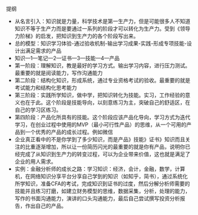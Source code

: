 提纲
* 从名言引入：知识就是力量，科学技术是第一生产力，但是可能很多人不知道知识不等于生产力而是要通过一系列的阶段才可以转化为生产力。受到《领导力阶梯》的启发，把知识到生产力的各个阶段写出来。
* 总的模型：知识学习体验-通过验收机制-输出学习成果-实践-形成专项技能-设计出满足需求的产品
* 知识—1—笔记—2—证书—3—技能—4—产品
* 第一阶段：理解知识，教是最好的学习方式。输出学习内容，进行压力测试。最重要的就是阅读能力，写作沟通能力
* 第二阶段：结构化知识，形成系统，通过专业资格考试的验收。最重要的就是考试能力和结构化思考能力
* 第三阶段：实践所学知识，做中学，把知识转化为技能。实习，工作经验的意义也在于此。这个阶段是技能导向，以刻意练习为主，突破自己的舒适区，在自己的学习区练习。
* 第四阶段：产品化所具有的技能。这个阶段应该产品化导向，学习方式为迭代学习，在创业过程中使用的MVP（最小可行性产品）的思维，从一个可用的产品到一个优秀的产品的成长过程。例如微信
* 企业真正看中的不是你学到了多少知识，而是产品》技能》证书》知识而且关注的比重逐渐增加，所以让一份简历闪光的最重要的就是你有产品，说明你已经完成了从知识到生产力的转变过程，可以为企业带来价值，这也就是满足了企业的用人需求。
* 实例：金融分析师的成长之路：学习知识：经济，会计，金融，数学，计算机，在网络知识分享平台分享自己学到的知识（如知乎，简书），通过系统化所学知识，准备CFA的考试，完成知识到证书的过度，然后分解分析师需要的技能并且练习打磨，如建立财务模型的思维，数据采集，分析，处理的能力，写作的书面沟通能力，演讲的口头沟通能力，最后自己尝试撰写投资分析报告，作出自己的产品。
